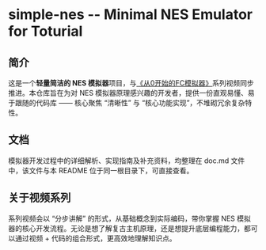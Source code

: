 # simple-nes -- Minimal NES Emulator for Toturial

## 简介

这是一个**轻量简洁的 NES 模拟器**项目，与[《从0开始的FC模拟器》](https://space.bilibili.com/45386643)系列视频同步推进。本仓库旨在为对 NES 模拟器原理感兴趣的开发者，提供一份直观易懂、易于跟随的代码库 —— 核心聚焦 “清晰性” 与 “核心功能实现”，不堆砌冗余复杂特性。

## 文档

模拟器开发过程中的详细解析、实现指南及补充资料，均整理在 doc.md 文件中，该文件与本 README 位于同一根目录下，可直接查看。

## 关于视频系列

系列视频会以 “分步讲解” 的形式，从基础概念到实际编码，带你掌握 NES 模拟器的核心开发流程。无论是想了解复古主机原理，还是想提升底层编程能力，都可以通过视频 + 代码的组合形式，更高效地理解知识点。
